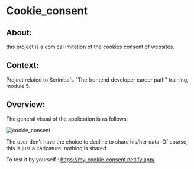 # Cookie_consent
 
## About:
this project is a comical imitation of the cookies consent of websites.

## Context:
Project related to Scrimba's "The frontend developer career path" training, module 5.

## Overview:
The general visual of the application is as follows:

![cookie_consent](https://user-images.githubusercontent.com/104907909/195845712-7e332095-45db-49ca-a042-8abe41032338.PNG)

The user don't have the choice to decline to share his/her data. Of course, this is just a caricature, nothing is shared

To test it by yourself : https://my-cookie-consent.netlify.app/
